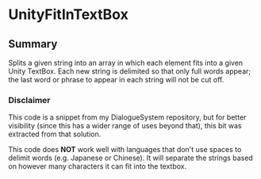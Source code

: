 # UnityFitInTextBox

## Summary

Splits a given string into an array in which each element fits into a given Unity TextBox. Each new string is delimited so that only full words appear; the last word or phrase to appear in each string will not be cut off.

### Disclaimer

This code is a snippet from my DialogueSystem repository, but for better visibility (since this has a wider range of uses beyond that), this bit was extracted from that solution.

This code does **NOT** work well with languages that don't use spaces to delimit words (e.g. Japanese or Chinese). It will separate the strings based on however many characters it can fit into the textbox.
